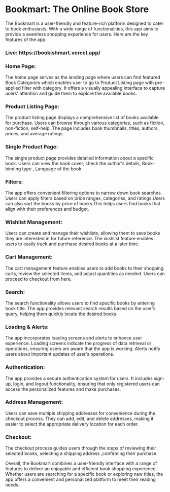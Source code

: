 <h1>Bookmart: The Online Book Store</h1>

<p>
The Bookmart is a user-friendly and feature-rich platform designed to cater to book enthusiasts. With a wide range of functionalities, this app aims to provide a seamless shopping experience for users. Here are the key features of the app:
</p>

<h3>Live: https://bookishmart.vercel.app/</h3>

<h3>
Home Page:
</h3>
<p>
The home page serves as the landing page where users can find featured Book Categories which enables user to go to Product Listing page with pre-applied filter with category. It offers a visually appealing interface to capture users' attention and guide them to explore the available books.
</p>

<h3>
Product Listing Page:
</h3>
<p>
The product listing page displays a comprehensive list of books available for purchase. Users can browse through various categories, such as fiction, non-fiction, self-help. The page includes book thumbnails, titles, authors, prices, and average ratings.
</p>

<h3>
Single Product Page:
</h3>
<p>
The single product page provides detailed information about a specific book. Users can view the book cover, check the author's details, Book-binding type , Language of the book. 
</p>

<h3>
Filters:
</h3>
<p>
The app offers convenient filtering options to narrow down book searches. Users can apply filters based on price ranges, categories, and ratings.Users can also sort the books by price of books.This helps users find books that align with their preferences and budget.
</p>

<h3>
Wishlist Management:
</h3>
<p>
Users can create and manage their wishlists, allowing them to save books they are interested in for future reference. The wishlist feature enables users to easily track and purchase desired books at a later time.
</p>

<h3>
Cart Management:
</h3>
<p>
The cart management feature enables users to add books to their shopping carts, review the selected items, and adjust quantities as needed. Users can proceed to checkout from here.
</p>

<h3>
Search:
</h3>
<p>
The search functionality allows users to find specific books by entering book title. The app provides relevant search results based on the user's query, helping them quickly locate the desired books.
</p>

<h3>
Loading & Alerts:
</h3>
<p>
The app incorporates loading screens and alerts to enhance user experience. Loading screens indicate the progress of data retrieval or operations, ensuring users are aware that the app is working. Alerts notify users about important updates of user's operations.
</p>

<h3>
Authentication:
</h3>
<p>
The app provides a secure authentication system for users. It includes sign-up, login, and logout functionality, ensuring that only registered users can access the personalized features and make purchases.
</p>

<h3>
Address Management:
</h3>
<p>
Users can save multiple shipping addresses for convenience during the checkout process. They can add, edit, and delete addresses, making it easier to select the appropriate delivery location for each order.
</p>

<h3>
Checkout:
</h3>
<p>
The checkout process guides users through the steps of reviewing their selected books, selecting a shipping address ,confirming their purchase.
</p>

Overall, the Bookmart combines a user-friendly interface with a range of features to deliver an enjoyable and efficient book shopping experience. Whether users are searching for a specific book or exploring new titles, the app offers a convenient and personalized platform to meet their reading needs.
